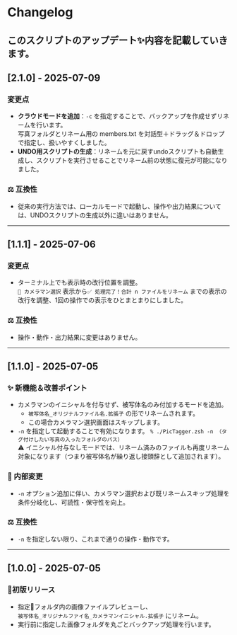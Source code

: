 # Changelog

このスクリプトのアップデート✨内容を記載していきます。
---
## [2.1.0] - 2025-07-09
### 変更点
- **クラウドモードを追加**：`-c` を指定することで、バックアップを作成せずリネームを行います。  
写真フォルダとリネーム用の members.txt を対話型＋ドラッグ＆ドロップで指定し、扱いやすくしました。
- **UNDO用スクリプトの生成**：リネームを元に戻すundoスクリプトも自動生成し、スクリプトを実行させることでリネーム前の状態に復元が可能になりました。

### ⚖️ 互換性
- 従来の実行方法では、ローカルモードで起動し、操作や出力結果については、UNDOスクリプトの生成以外に違いはありません。

---
## [1.1.1] - 2025-07-06
### 変更点
- ターミナル上でも表示時の改行位置を調整。  
`👤 カメラマン選択` 表示から`✅ 処理完了！合計 n ファイルをリネーム` までの表示の改行を調整、1回の操作での表示をひとまとまりにしました。  

### ⚖️ 互換性
- 操作・動作・出力結果に変更はありません。

---

## [1.1.0] - 2025-07-05
### ✨ 新機能＆改善ポイント
- カメラマンのイニシャルを付与せず、被写体名のみ付加するモードを追加。
  - `被写体名_オリジナルファイル名.拡張子` の形でリネームされます。
  - この場合カメラマン選択画面はスキップします。
- `-n` を指定して起動することで有効になります。
`% ./PicTagger.zsh -n （タグ付けしたい写真の入ったフォルダのパス）`  
⚠️ イニシャル付与なしモードでは、リネーム済みのファイルも再度リネーム対象になります（つまり被写体名が繰り返し接頭辞として追加されます）。

### 🔧 内部変更
- `-n` オプション追加に伴い、カメラマン選択および既リネームスキップ処理を条件分岐化し、可読性・保守性を向上。

### ⚖️ 互換性
- `-n` を指定しない限り、これまで通りの操作・動作です。

---

## [1.0.0] - 2025-07-05
### 🎉初版リリース
- 指定📂フォルダ内の画像ファイルプレビューし、  
`被写体名_オリジナルファイ名_カメラマンイニシャル.拡張子` にリネーム。
- 実行前に指定した画像フォルダを丸ごとバックアップ処理を行います。